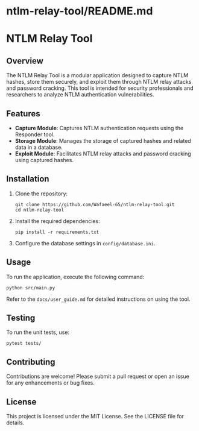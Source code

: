# ntlm-relay-tool/README.md

# NTLM Relay Tool

## Overview

The NTLM Relay Tool is a modular application designed to capture NTLM hashes, store them securely, and exploit them through NTLM relay attacks and password cracking. This tool is intended for security professionals and researchers to analyze NTLM authentication vulnerabilities.

## Features

- **Capture Module**: Captures NTLM authentication requests using the Responder tool.
- **Storage Module**: Manages the storage of captured hashes and related data in a database.
- **Exploit Module**: Facilitates NTLM relay attacks and password cracking using captured hashes.

## Installation

1. Clone the repository:
   ```
   git clone https://github.com/Wafaeel-65/ntlm-relay-tool.git
   cd ntlm-relay-tool
   ```

2. Install the required dependencies:
   ```
   pip install -r requirements.txt
   ```

3. Configure the database settings in `config/database.ini`.

## Usage

To run the application, execute the following command:
```
python src/main.py
```

Refer to the `docs/user_guide.md` for detailed instructions on using the tool.

## Testing

To run the unit tests, use:
```
pytest tests/
```

## Contributing

Contributions are welcome! Please submit a pull request or open an issue for any enhancements or bug fixes.

## License

This project is licensed under the MIT License. See the LICENSE file for details.